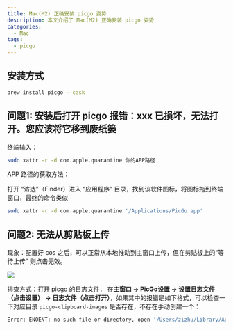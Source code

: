 ```yaml
---
title: Mac(M2) 正确安装 picgo 姿势
description: 本文介绍了 Mac(M2) 正确安装 picgo 姿势
categories:
  - Mac
tags:
  - picgo
---
```


## 安装方式

```sh
brew install picgo --cask
```

## 问题1: 安装后打开 picgo 报错：xxx 已损坏，无法打开。您应该将它移到废纸篓

终端输入：

```sh
sudo xattr -r -d com.apple.quarantine 你的APP路径
```

APP 路径的获取方法：

打开 “访达”（Finder）进入 “应用程序” 目录，找到该软件图标，将图标拖到终端窗口，最终的命令类似

```sh
sudo xattr -r -d com.apple.quarantine '/Applications/PicGo.app'
```

## 问题2: 无法从剪贴板上传

现象：配置好 cos 之后，可以正常从本地推动到主窗口上传，但在剪贴板上的“等待上传” 则点击无效。

![](https://cdn.jsdelivr.net/gh/youngjuning/images@main/202310302151692.png)

排查方式：打开 picgo 的日志文件， 在**主窗口 -> PicGo设置 -> 设置日志文件（点击设置） -> 日志文件（点击打开）**，如果其中的报错是如下格式，可以检查一下对应目录 `picgo-clipboard-images` 是否存在，不存在手动创建一个：

```sh
Error: ENOENT: no such file or directory, open '/Users/zizhu/Library/Application Support/picgo/picgo-clipboard-images/202306272131465.png.3840258425'
```
